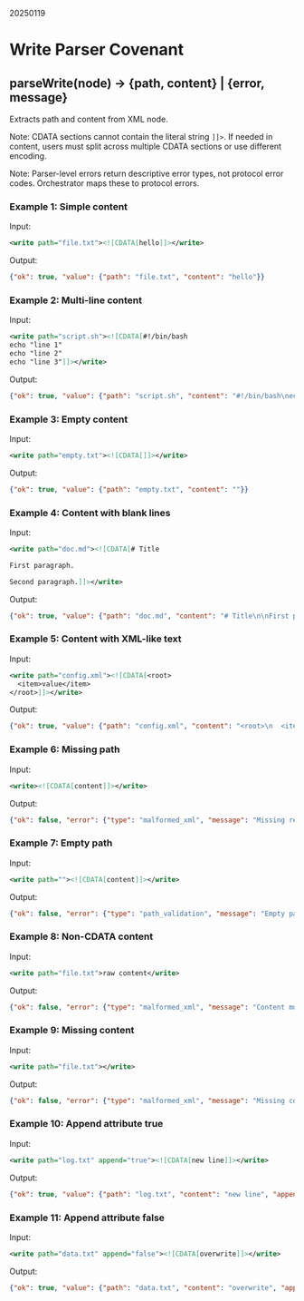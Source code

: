 20250119

# Write Parser Covenant

## parseWrite(node) → {path, content} | {error, message}

Extracts path and content from XML node.

Note: CDATA sections cannot contain the literal string `]]>`. If needed in content, users must split across multiple CDATA sections or use different encoding.

Note: Parser-level errors return descriptive error types, not protocol error codes. Orchestrator maps these to protocol errors.

### Example 1: Simple content
Input:
```xml
<write path="file.txt"><![CDATA[hello]]></write>
```
Output:
```json
{"ok": true, "value": {"path": "file.txt", "content": "hello"}}
```

### Example 2: Multi-line content
Input:
```xml
<write path="script.sh"><![CDATA[#!/bin/bash
echo "line 1"
echo "line 2"
echo "line 3"]]></write>
```
Output:
```json
{"ok": true, "value": {"path": "script.sh", "content": "#!/bin/bash\necho \"line 1\"\necho \"line 2\"\necho \"line 3\""}}
```

### Example 3: Empty content
Input:
```xml
<write path="empty.txt"><![CDATA[]]></write>
```
Output:
```json
{"ok": true, "value": {"path": "empty.txt", "content": ""}}
```

### Example 4: Content with blank lines
Input:
```xml
<write path="doc.md"><![CDATA[# Title

First paragraph.

Second paragraph.]]></write>
```
Output:
```json
{"ok": true, "value": {"path": "doc.md", "content": "# Title\n\nFirst paragraph.\n\nSecond paragraph."}}
```

### Example 5: Content with XML-like text
Input:
```xml
<write path="config.xml"><![CDATA[<root>
  <item>value</item>
</root>]]></write>
```
Output:
```json
{"ok": true, "value": {"path": "config.xml", "content": "<root>\n  <item>value</item>\n</root>"}}
```

### Example 6: Missing path
Input:
```xml
<write><![CDATA[content]]></write>
```
Output:
```json
{"ok": false, "error": {"type": "malformed_xml", "message": "Missing required attribute: path"}}
```

### Example 7: Empty path
Input:
```xml
<write path=""><![CDATA[content]]></write>
```
Output:
```json
{"ok": false, "error": {"type": "path_validation", "message": "Empty path attribute"}}
```

### Example 8: Non-CDATA content
Input:
```xml
<write path="file.txt">raw content</write>
```
Output:
```json
{"ok": false, "error": {"type": "malformed_xml", "message": "Content must be wrapped in CDATA"}}
```

### Example 9: Missing content
Input:
```xml
<write path="file.txt"></write>
```
Output:
```json
{"ok": false, "error": {"type": "malformed_xml", "message": "Missing content"}}
```

### Example 10: Append attribute true
Input:
```xml
<write path="log.txt" append="true"><![CDATA[new line]]></write>
```
Output:
```json
{"ok": true, "value": {"path": "log.txt", "content": "new line", "append": true}}
```

### Example 11: Append attribute false
Input:
```xml
<write path="data.txt" append="false"><![CDATA[overwrite]]></write>
```
Output:
```json
{"ok": true, "value": {"path": "data.txt", "content": "overwrite", "append": false}}
```